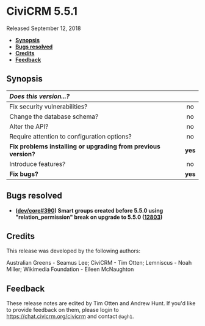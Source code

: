 # CiviCRM 5.5.1

Released September 12, 2018

- **[Synopsis](#synopsis)**
- **[Bugs resolved](#bugs)**
- **[Credits](#credits)**
- **[Feedback](#feedback)**

## <a name="synopsis"></a>Synopsis

| *Does this version...?*                                         |         |
|:--------------------------------------------------------------- |:-------:|
| Fix security vulnerabilities?                                   |   no    |
| Change the database schema?                                     |   no    |
| Alter the API?                                                  |   no    |
| Require attention to configuration options?                     |   no    |
| **Fix problems installing or upgrading from previous version?** | **yes** |
| Introduce features?                                             |   no    |
| **Fix bugs?**                                                   | **yes** |

## <a name="bugs"></a>Bugs resolved

- **([dev/core#390](https://lab.civicrm.org/dev/core/issues/390))
  Smart groups created before 5.5.0 using "relation_permission" break on upgrade
  to 5.5.0 ([12803](https://github.com/civicrm/civicrm-core/pull/12803))**

## <a name="credits"></a>Credits

This release was developed by the following authors:

Australian Greens - Seamus Lee; CiviCRM - Tim Otten; Lemniscus - Noah Miller;
Wikimedia Foundation - Eileen McNaughton

## <a name="feedback"></a>Feedback

These release notes are edited by Tim Otten and Andrew Hunt.  If you'd like to
provide feedback on them, please login to https://chat.civicrm.org/civicrm and
contact `@agh1`.
